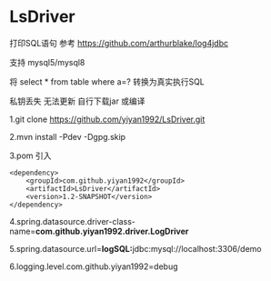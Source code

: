 # LsDriver
打印SQL语句 参考 https://github.com/arthurblake/log4jdbc

支持 mysql5/mysql8

将 select * from table where a=? 转换为真实执行SQL

私钥丢失  无法更新  自行下载jar 或编译
 
1.git clone https://github.com/yiyan1992/LsDriver.git

2.mvn install -Pdev -Dgpg.skip

3.pom 引入		

    <dependency>
        <groupId>com.github.yiyan1992</groupId>
        <artifactId>LsDriver</artifactId>
        <version>1.2-SNAPSHOT</version>
    </dependency>
    
 4.spring.datasource.driver-class-name=<b>com.github.yiyan1992.driver.LogDriver</b>
   
 5.spring.datasource.url=<b>logSQL:</b>jdbc:mysql://localhost:3306/demo
   
 6.logging.level.com.github.yiyan1992=debug
   
   
   
   